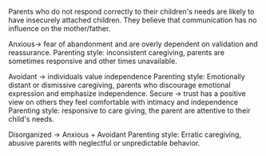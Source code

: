 
Parents who do not respond correctly to their children's needs are likely to have insecurely attached children. They believe that communication has no influence on the mother/father. 

Anxious-> fear of abandonment and are overly dependent on validation and reassurance.
	Parenting style: inconsistent caregiving, parents are sometimes responsive and other times unavailable.

Avoidant -> individuals value independence
	Parenting style: Emotionally distant or dismissive caregiving, parents who discourage emotional expression and emphasize independence. 
Secure -> trust has a positive view on others they feel comfortable with intimacy and independence
	Parenting style: responsive to care giving, the parent are attentive to their child's needs.

Disorganized -> Anxious + Avoidant
	Parenting style: Erratic caregiving, abusive parents with neglectful or unpredictable behavior.